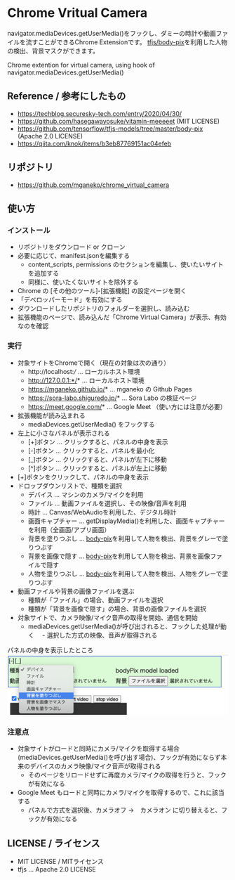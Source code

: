 # Chrome Vritual Camera

navigator.mediaDevices.getUserMedia()をフックし、ダミーの時計や動画ファイルを流すことができるChrome Extensionです。
[tfjs/body-pix](https://github.com/tensorflow/tfjs-models/tree/master/body-pix)を利用した人物の検出、背景マスクができます。

Chrome extention for virtual camera, using hook of navigator.mediaDevices.getUserMedia()

## Reference / 参考にしたもの

- https://techblog.securesky-tech.com/entry/2020/04/30/
- https://github.com/hasegawayosuke/vitamin-meeeeet (MIT LICENSE)
- https://github.com/tensorflow/tfjs-models/tree/master/body-pix (Apache 2.0 LICENSE)
- https://qiita.com/knok/items/b3eb87769151ac04efeb

## リポジトリ

- https://github.com/mganeko/chrome_virtual_camera

## 使い方

### インストール

- リポジトリをダウンロード or クローン
- 必要に応じて、manifest.jsonを編集する
  - content_scripts, permissions のセクションを編集し、使いたいサイトを追加する
  - 同様に、使いたくないサイトを除外する
- Chrome の [その他のツール]-[拡張機能] の設定ページを開く
- 「デベロッパーモード」を有効にする
- ダウンロードしたリポジトリのフォルダーを選択し、読み込む
- 拡張機能のページで、読み込んだ「Chrome Virtual Camera」が表示、有効なのを確認


### 実行

- 対象サイトをChromeで開く（現在の対象は次の通り）
  - http://localhost:*/* ... ローカルホスト環境
  - http://127.0.0.1:*/* ... ローカルホスト環境
  - https://mganeko.github.io/* ... mganeko の Github Pages
  - https://sora-labo.shiguredo.jp/* ... Sora Labo の検証ページ
  - https://meet.google.com/* ... Google Meet （使い方には注意が必要）
- 拡張機能が読み込まれる
  - mediaDevices.getUserMedia() をフックする
- 左上に小さなパネルが表示される
  - [+]ボタン ... クリックすると、パネルの中身を表示
  - [-]ボタン ... クリックすると、パネルを最小化
  - [_]ボタン ... クリックすると、パネルが左下に移動
  - [^]ボタン ... クリックすると、パネルが左上に移動
- [+]ボタンをクリックして、パネルの中身を表示
- ドロップダウンリストで、種類を選択
  - デバイス ... マシンのカメラ/マイクを利用
  - ファイル ... 動画ファイルを選択し、その映像/音声を利用  
  - 時計 ... Canvas/WebAudioを利用した、デジタル時計
  - 画面キャプチャー ... getDisplayMedia()を利用した、画面キャプチャーを利用（全画面/アプリ画面）
  - 背景を塗りつぶし ... [body-pix](https://github.com/tensorflow/tfjs-models/tree/master/body-pix)を利用して人物を検出、背景をグレーで塗りつぶす
  - 背景を画像で隠す ... [body-pix](https://github.com/tensorflow/tfjs-models/tree/master/body-pix)を利用して人物を検出、背景を画像ファイルで隠す
  - 人物を塗りつぶし ... [body-pix](https://github.com/tensorflow/tfjs-models/tree/master/body-pix)を利用して人物を検出、人物をグレーで塗りつぶす
- 動画ファイルや背景の画像ファイルを選ぶ
  - 種類が「ファイル」の場合、動画ファイルを選択
  - 種類が「背景を画像で隠す」の場合、背景の画像ファイルを選択
- 対象サイトで、カメラ映像/マイク音声の取得を開始、通信を開始
  - mediaDevices.getUserMedia()が呼び出されると、フックした処理が動く
　- 選択した方式の映像、音声が取得される

パネルの中身を表示したところ
![パネルの画像](panel.png) 

### 注意点

- 対象サイトがロードと同時にカメラ/マイクを取得する場合 (mediaDevices.getUserMedia()を呼び出す場合)、フックが有効にならず本来のデバイスのカメラ映像/マイク音声が取得される
  - そのページをリロードせずに再度カメラ/マイクの取得を行うと、フックが有効になる
- Google Meet もロードと同時にカメラ/マイクを取得するので、これに該当する
  - パネルで方式を選択後、カメラオフ →　カメラオン に切り替えると、フックが有効になる


## LICENSE / ライセンス

- MIT LICENSE / MITライセンス
- tfjs ... Apache 2.0 LICENSE
